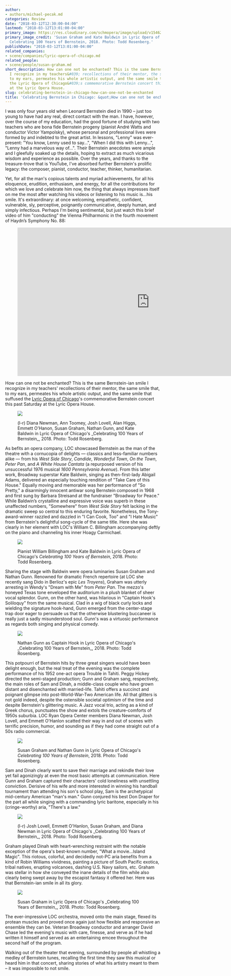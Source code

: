 ```yaml
---
author:
- authors/michael-pecak.md
categories: Review
date: "2018-03-12T12:30:00-04:00"
lastmod: "2018-03-12T13:01:00-04:00"
primary_image: https://res.cloudinary.com/schmopera/image/upload/v1546218826/media/2018/12/sq-Bernstein-LOC-Susan-Graham-Kate-Baldwin-pc-Todd-Rosenberg.jpg
primary_image_credit: 'Susan Graham and Kate Baldwin in Lyric Opera of Chicago''s
  Celebrating 100 Years of Bernstein, 2018. Photo: Todd Rosenberg.'
publishDate: "2018-03-12T13:01:00-04:00"
related_companies:
- scene/companies/lyric-opera-of-chicago.md
related_people:
- scene/people/susan-graham.md
short_description: How can one not be enchanted? This is the same Bernstein-ian smile
  I recognize in my teachers&#039; recollections of their mentor, the same smile that,
  to my ears, permeates his whole artistic output, and the same smile that suffused
  the Lyric Opera of Chicago&#039;s commemorative Bernstein concert this past Saturday
  at the Lyric Opera House.
slug: celebrating-bernstein-in-chicago-how-can-one-not-be-enchanted
title: 'Celebrating Bernstein in Chicago: &quot;How can one not be enchanted?&quot;'
---
```

I was only four years old when Leonard Bernstein died in 1990 – just too young to have had any real, direct contact with the man. I have, however, over the course of my education, had the good fortune of studying with two teachers who are bona fide Bernstein progeny (pianist André Watts and conductor Victor Yampolsky), whose personal and professional lives were formed by and indebted to the great artist. In lessons, "Lenny" was ever-present: "You know, Lenny used to say…", "When I did this with Lenny...", "Lenny had a marvelous way of...". Their Bernstein anecdotes were ample and I gleefully soaked up the details, hoping to extract as much vicarious wisdom and experience as possible. Over the years, and thanks to the treasure-trove that is YouTube, I've absorbed further Bernstein's prolific legacy: the composer, pianist, conductor, teacher, thinker, humanitarian.

Yet, for all the man's copious talents and myriad achievements, for all his eloquence, erudition, enthusiasm, and energy, for all the contributions for which we love and celebrate him now, the thing that always impresses itself on me the most after watching his videos or listening to his music is…his smile. It's extraordinary: at once welcoming, empathetic, confident, vulnerable, sly, perceptive, poignantly communicative, deeply human, and simply infectious. Perhaps I'm being sentimental, but just watch this brief video of him "conducting" the Vienna Philharmonic in the fourth movement of Haydn’s Symphony No. 88:

<figure data-type="video">
<iframe width="854" height="480" src="https://www.youtube.com/embed/oU0Ubs2KYUI" frameborder="0" allow="autoplay; encrypted-media" allowfullscreen></iframe>
</figure>

How can one not be enchanted? This is the same Bernstein-ian smile I recognize in my teachers' recollections of their mentor, the same smile that, to my ears, permeates his whole artistic output, and the same smile that suffused the [Lyric Opera of Chicago](/scene/companies/lyric-opera-of-chicago/)'s commemorative Bernstein concert this past Saturday at the Lyric Opera House.

<figure data-type="image">

![](https://res.cloudinary.com/schmopera/image/upload/v1545409169/media/webhook-uploads/1520871864365/18.-Bernstein-%40LOC%2C-l.r.-Diana-Newman%2C-Ann-Toomey%2C-Josh-Lovell%2C-Alan-Higgs%2C-Emmett-O'Hanlon%2C-Susan-Graham%2C-Nathan-Gunn%2C-Kate-Baldwin_c.Todd-Rosenberg.jpg.jpg)
<figcaption>(l-r) Diana Newman, Ann Toomey, Josh Lovell, Alan Higgs, Emmett O'Hanon, Susan Graham, Nathan Gunn, and Kate Baldwin in Lyric Opera of Chicago's _Celebrating 100 Years of Bernstein_, 2018. Photo: Todd Rosenberg.</figcaption>
</figure>

As befits an opera company, LOC showcased Bernstein as the man of the theatre with a cornucopia of delights — classics and less-familiar numbers alike — from his _West Side Story_, _Candide_, _Wonderful Town_, _On the Town_, _Peter Pan_, and _A White House Cantata_ (a repurposed version of his unsuccessful 1976 musical _1600 Pennsylvania Avenue_). From this latter work, Broadway superstar Kate Baldwin, singing as then-first-lady Abigail Adams, delivered an especially touching rendition of "Take Care of this House." Equally moving and memorable was her performance of "So Pretty," a disarmingly innocent antiwar song Bernstein composed in 1968 and first sung by Barbara Streisand at the fundraiser "Broadway for Peace." While Baldwin’s crystalline and expressive voice was superb in these unaffected numbers, "Somewhere" from _West Side Story_ felt lacking in the dramatic sweep so central to this enduring favorite. Nonetheless, the Tony-award-winner razzled and dazzled in "I Can Cook, Too" and "I Hate Music" from Bernstein's delightful song-cycle of the same title. Here she was clearly in her element with LOC's William C. Billingham accompanying deftly on the piano and channeling his inner Hoagy Carmichael.

<figure data-type="image">

![](https://res.cloudinary.com/schmopera/image/upload/v1546218887/media/2018/12/10-Pianist-William-Billingham-Kate-Baldwin-pcTodd-Rosenberg.jpg)<figcaption>Pianist William Billingham and Kate Baldwin in Lyric Opera of Chicago's _Celebrating 100 Years of Bernstein_, 2018. Photo: Todd Rosenberg.</figcaption>
</figure>

Sharing the stage with Baldwin were opera luminaries Susan Graham and Nathan Gunn. Renowned for dramatic French repertoire (at LOC she recently sang Dido in Berlioz's epic _Les Troyens_), Graham was utterly arresting in Wendy's "Dream with Me" from _Peter Pan_. The mezzo's honeyed Texas tone enveloped the auditorium in a plush blanket of sheer vocal splendor. Gunn, on the other hand, was hilarious in "Captain Hook's Soliloquy" from the same musical. Clad in a wig of black curly locks and wielding the signature hook-hand, Gunn emerged from the center-stage trap door eager to persuade us that the otherwise blustering buccaneer is really just a sadly misunderstood soul. Gunn's was a virtuosic performance as regards both singing and physical comedy.

<figure data-type="image">

![](https://res.cloudinary.com/schmopera/image/upload/v1545409169/media/webhook-uploads/1520871911113/16.-Bernstein-%40LOC%2C-Nathan-Gunn-as-Capt.-Hook_c.Todd-Rosenberg.jpg.jpg)
<figcaption>Nathan Gunn as Captain Hook in Lyric Opera of Chicago's _Celebrating 100 Years of Bernstein_, 2018. Photo: Todd Rosenberg.</figcaption>
</figure>

This potpourri of Bernstein hits by three great singers would have been delight enough, but the real treat of the evening was the complete performance of his 1952 one-act opera Trouble in Tahiti. Peggy Hickey directed the semi-staged production; Gunn and Graham sang, respectively, the main roles of Sam and Dinah, a middle-class couple who have grown distant and disenchanted with married-life. Tahiti offers a succinct and poignant glimpse into post-World-War-Two American life. All that glitters is not gold indeed, despite the ostensible societal optimism of the time and despite Bernstein's glittering music. A Jazz vocal trio, acting as a kind of Greek chorus, punctuates the show and extols the creature-comforts of 1950s suburbia. LOC Ryan Opera Center members Diana Newman, Josh Lovell, and Emmett O'Hanlon scatted their way in and out of scenes with terrific precision, humor, and sounding as if they had come straight out of a 50s radio commercial.

<figure data-type="image">

![](https://res.cloudinary.com/schmopera/image/upload/v1546218989/media/2018/12/1-Bernstein-LOC-TROUBLE-IN-TAHITI-Susan-Graham-Nathan-Gunn-cTodd-Rosenberg.jpg)<figcaption>Susan Graham and Nathan Gunn in Lyric Opera of Chicago's _Celebrating 100 Years of Bernstein_, 2018. Photo: Todd Rosenberg.</figcaption>
</figure>

Sam and Dinah clearly want to save their marriage and rekindle their love yet fail agonizingly at even the most basic attempts at communication. Here Gunn and Graham captured their characters' cold loneliness with unsettling conviction. Derisive of his wife and more interested in winning his handball tournament than attending his son's school play, Sam is the archetypical mid-century American "man's man." Gunn conjured his best Don Draper for the part all while singing with a commanding lyric baritone, especially in his (cringe-worthy) aria, "There's a law."

<figure data-type="image">

![](https://res.cloudinary.com/schmopera/image/upload/v1545409169/media/webhook-uploads/1520871887999/9.-Bernstein-%40LOC%2C-TROUBLE-IN-TAHITI%2C-l.-r.-Josh-Lovell%2C-Emmett-O'Hanlon%2CSusan-Graham%2C--Diana-Newman_c.Todd-Rosenberg.jpg.jpg)
<figcaption>(l-r) Josh Lovell, Emmett O'Hanlon, Susan Graham, and Diana Newman in Lyric Opera of Chicago's _Celebrating 100 Years of Bernstein_, 2018. Photo: Todd Rosenberg.</figcaption>
</figure>

Graham played Dinah with heart-wrenching restraint with the notable exception of the opera's best-known number, "What a movie…Island Magic". This riotous, colorful, and decidedly not-PC aria benefits from a kind of Robin Williams vividness, painting a picture of South Pacific exotica, tribal natives, erupting volcanoes, dashing U.S. Navy sailors, etc. Graham was stellar in how she conveyed the inane details of the film while also clearly being swept away by the escapist fantasy it offered her. Here was that Bernstein-ian smile in all its glory.

<figure data-type="image">

![](https://res.cloudinary.com/schmopera/image/upload/v1545409169/media/webhook-uploads/1520871937686/17.-Bernstein-%40LOC%2C-Susan-Graham_c.Todd-Rosenberg.jpg.jpg)
<figcaption>Susan Graham in Lyric Opera of Chicago's _Celebrating 100 Years of Bernstein_, 2018. Photo: Todd Rosenberg.</figcaption>
</figure>

The ever-impressive LOC orchestra, moved onto the main stage, flexed its protean muscles and proved once again just how flexible and responsive an ensemble they can be. Veteran Broadway conductor and arranger David Chase led the evening's music with care, finesse, and verve as if he had written it himself and served as an entertaining emcee throughout the second half of the program.

Walking out of the theater that evening, surrounded by people all whistling a medley of Bernstein tunes, recalling the first time they saw this musical or heard him in that concert, sharing stories of what his artistry meant to them – it was impossible to not smile.